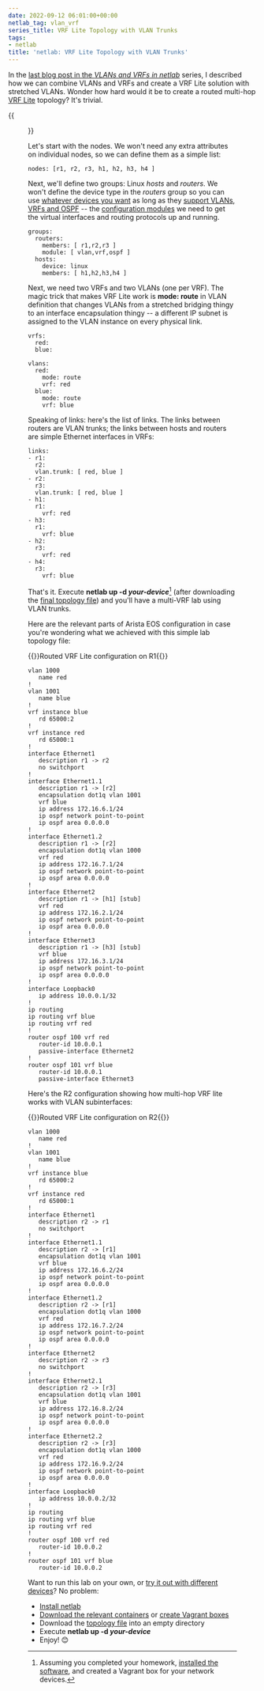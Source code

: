 ```yaml
---
date: 2022-09-12 06:01:00+00:00
netlab_tag: vlan_vrf
series_title: VRF Lite Topology with VLAN Trunks
tags:
- netlab
title: 'netlab: VRF Lite Topology with VLAN Trunks'
---
```

In the [last blog post in the *VLANs and VRFs in netlab*](/2022/06/netsim-vlan-vrf.html) series, I described how we can combine VLANs and VRFs and create a VRF Lite solution with stretched VLANs. Wonder how hard would it be to create a routed multi-hop [VRF Lite](/2022/04/netsim-vrf-lite.html) topology? It's trivial.

{{<figure src="/2022/09/netlab-vrf-lite-routed.png" caption="Routed VRF Lite lab topology">}}
<!--more-->
Let's start with the nodes. We won't need any extra attributes on individual nodes, so we can define them as a simple list:

```
nodes: [r1, r2, r3, h1, h2, h3, h4 ]
```

Next, we'll define two groups: Linux *hosts* and *routers*. We won't define the device type in the *routers* group so you can use [whatever devices you want](https://netsim-tools.readthedocs.io/en/latest/platforms.html) as long as they [support VLANs, VRFs and OSPF](https://netsim-tools.readthedocs.io/en/latest/platforms.html#supported-configuration-modules) -- the [configuration modules](https://netsim-tools.readthedocs.io/en/latest/module-reference.html) we need to get the virtual interfaces and routing protocols up and running.

```
groups:
  routers:
    members: [ r1,r2,r3 ]
    module: [ vlan,vrf,ospf ]
  hosts:
    device: linux
    members: [ h1,h2,h3,h4 ]
```

Next, we need two VRFs and two VLANs (one per VRF). The magic trick that makes VRF Lite work is **mode: route** in VLAN definition that changes VLANs from a stretched bridging thingy to an interface encapsulation thingy -- a different IP subnet is assigned to the VLAN instance on every physical link.

```
vrfs:
  red:
  blue:

vlans:
  red:
    mode: route
    vrf: red
  blue:
    mode: route
    vrf: blue
```

Speaking of links: here's the list of links. The links between routers are VLAN trunks; the links between hosts and routers are simple Ethernet interfaces in VRFs:

```
links:
- r1:
  r2:
  vlan.trunk: [ red, blue ]
- r2:
  r3:
  vlan.trunk: [ red, blue ]  
- h1:
  r1:
    vrf: red
- h3:
  r1:
    vrf: blue
- h2:
  r3:
    vrf: red
- h4:
  r3:
    vrf: blue
```

That's it. Execute **netlab up -d _your-device_**[^HW] (after downloading the [final topology file](https://github.com/ipspace/netlab-examples/blob/master/VLAN/vlan-trunk-vrf/topology.yml)) and you'll have a multi-VRF lab using VLAN trunks.

[^HW]: Assuming you completed your homework, [installed the software](https://netsim-tools.readthedocs.io/en/latest/install.html), and created a Vagrant box for your network devices.

Here are the relevant parts of Arista EOS configuration in case you're wondering what we achieved with this simple lab topology file:

{{<cc>}}Routed VRF Lite configuration on R1{{</cc>}}
```
vlan 1000
   name red
!
vlan 1001
   name blue
!
vrf instance blue
   rd 65000:2
!
vrf instance red
   rd 65000:1
!
interface Ethernet1
   description r1 -> r2
   no switchport
!
interface Ethernet1.1
   description r1 -> [r2]
   encapsulation dot1q vlan 1001
   vrf blue
   ip address 172.16.6.1/24
   ip ospf network point-to-point
   ip ospf area 0.0.0.0
!
interface Ethernet1.2
   description r1 -> [r2]
   encapsulation dot1q vlan 1000
   vrf red
   ip address 172.16.7.1/24
   ip ospf network point-to-point
   ip ospf area 0.0.0.0
!
interface Ethernet2
   description r1 -> [h1] [stub]
   vrf red
   ip address 172.16.2.1/24
   ip ospf network point-to-point
   ip ospf area 0.0.0.0
!
interface Ethernet3
   description r1 -> [h3] [stub]
   vrf blue
   ip address 172.16.3.1/24
   ip ospf network point-to-point
   ip ospf area 0.0.0.0
!
interface Loopback0
   ip address 10.0.0.1/32
!
ip routing
ip routing vrf blue
ip routing vrf red
!
router ospf 100 vrf red
   router-id 10.0.0.1
   passive-interface Ethernet2
!
router ospf 101 vrf blue
   router-id 10.0.0.1
   passive-interface Ethernet3
```

Here's the R2 configuration showing how multi-hop VRF lite works with VLAN subinterfaces:

{{<cc>}}Routed VRF Lite configuration on R2{{</cc>}}
```
vlan 1000
   name red
!
vlan 1001
   name blue
!
vrf instance blue
   rd 65000:2
!
vrf instance red
   rd 65000:1
!
interface Ethernet1
   description r2 -> r1
   no switchport
!
interface Ethernet1.1
   description r2 -> [r1]
   encapsulation dot1q vlan 1001
   vrf blue
   ip address 172.16.6.2/24
   ip ospf network point-to-point
   ip ospf area 0.0.0.0
!
interface Ethernet1.2
   description r2 -> [r1]
   encapsulation dot1q vlan 1000
   vrf red
   ip address 172.16.7.2/24
   ip ospf network point-to-point
   ip ospf area 0.0.0.0
!
interface Ethernet2
   description r2 -> r3
   no switchport
!
interface Ethernet2.1
   description r2 -> [r3]
   encapsulation dot1q vlan 1001
   vrf blue
   ip address 172.16.8.2/24
   ip ospf network point-to-point
   ip ospf area 0.0.0.0
!
interface Ethernet2.2
   description r2 -> [r3]
   encapsulation dot1q vlan 1000
   vrf red
   ip address 172.16.9.2/24
   ip ospf network point-to-point
   ip ospf area 0.0.0.0
!
interface Loopback0
   ip address 10.0.0.2/32
!
ip routing
ip routing vrf blue
ip routing vrf red
!
router ospf 100 vrf red
   router-id 10.0.0.2
!
router ospf 101 vrf blue
   router-id 10.0.0.2
```

Want to run this lab on your own, or [try it out with different devices](https://github.com/ipspace/netlab-examples/tree/master/VRF/multihop-vrf-lite#changing-device-types)? No problem:

* [Install netlab](https://netsim-tools.readthedocs.io/en/latest/install.html)
* [Download the relevant containers](https://netsim-tools.readthedocs.io/en/latest/labs/clab.html) or [create Vagrant boxes](https://netsim-tools.readthedocs.io/en/latest/labs/libvirt.html)
* Download the [topology file](https://github.com/ipspace/netlab-examples/blob/master/VRF/multihop-vrf-lite/topology.yml) into an empty directory
* Execute **netlab up -d _your-device_**
* Enjoy! 😊
